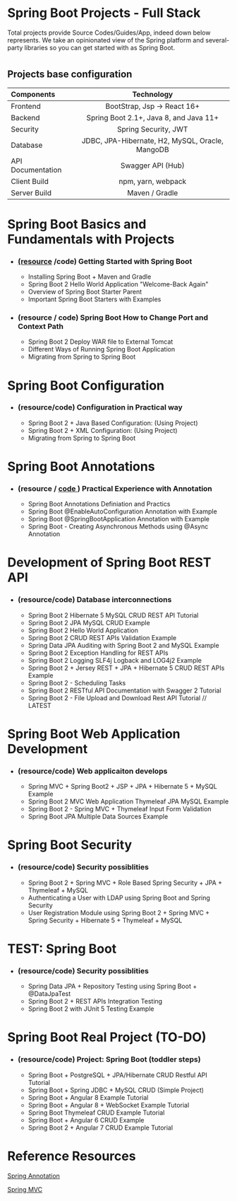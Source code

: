 #                                           Spring Boot Projects - Full Stack
   Total projects provide Source Codes/Guides/App, indeed down below represents. We take an opinionated view of the Spring platform and several-party libraries so you can get started with as Spring Boot.
   
#  
## Projects base configuration
  
   | Components  | Technology  | 
   | :---        |    :----:   |   
   |   Frontend  | BootStrap, Jsp -> React 16+  | 
   | Backend   | Spring Boot 2.1+, Java 8, and Java 11+ |
   |Security |  Spring Security, JWT|
   | Database | JDBC, JPA-Hibernate, H2, MySQL, Oracle, MangoDB|
   |API Documentation	| Swagger API (Hub)|
   |Client Build | npm, yarn, webpack|
   |Server Build| Maven / Gradle|


#
# Spring Boot Basics and Fundamentals with Projects

 * ### [ (resource](https://dev.to/hamdamboy/spring-boot-basics-and-fundamentals-with-projects-5967) /code) Getting Started with Spring Boot

   * Installing Spring Boot +  Maven and Gradle
   *  Spring Boot 2 Hello World Application "Welcome-Back Again" 
   *  Overview of Spring Boot Starter Parent
   *  Important Spring Boot Starters with Examples

*  ### (resource / code) Spring Boot How to Change Port and Context Path

   *  Spring Boot 2 Deploy WAR file to External Tomcat
   *  Different Ways of Running Spring Boot Application
   *  Migrating from Spring to Spring Boot
#

# Spring Boot Configuration
 * ### (resource/code) Configuration in Practical way
 
    *  Spring Boot 2 + Java Based Configuration: (Using  Project)
    *  Spring Boot 2 + XML Configuration: (Using Project)
    *  Migrating from Spring to Spring Boot
#
# Spring Boot Annotations 

 * ### (resource /  [ code ](https://github.com/Hamdambek/SpringBoot-Projects/tree/master/SpringBootMinProjects/SpringBootFirst))  Practical Experience with Annotation  
  
     *  Spring Boot Annotations Definiation and Practics
     *  Spring Boot @EnableAutoConfiguration Annotation with Example
     *  Spring Boot @SpringBootApplication Annotation with Example
     *  Spring Boot - Creating Asynchronous Methods using @Async Annotation

#
#  Development of Spring Boot REST API
 * ### (resource/code)  Database interconnections 

    * Spring Boot 2 Hibernate 5 MySQL CRUD REST API Tutorial
    * Spring Boot 2 JPA MySQL CRUD Example
    * Spring Boot 2 Hello World Application
    * Spring Boot 2 CRUD REST APIs Validation Example
    * Spring Data JPA Auditing with Spring Boot 2 and MySQL Example
    * Spring Boot 2 Exception Handling for REST APIs
    * Spring Boot 2 Logging SLF4j Logback and LOG4j2 Example
    * Spring Boot 2 + Jersey REST + JPA + Hibernate 5 CRUD REST APIs Example
    * Spring Boot 2 - Scheduling Tasks
    * Spring Boot 2 RESTful API Documentation with Swagger 2 Tutorial
    * Spring Boot 2 - File Upload and Download Rest API Tutorial // LATEST
#

# Spring Boot Web Application Development 
 * ### (resource/code)  Web applicaiton develops
 
   * Spring MVC + Spring Boot2 + JSP + JPA + Hibernate 5 + MySQL Example
   * Spring Boot 2 MVC Web Application Thymeleaf JPA MySQL Example
   * Spring Boot 2 - Spring MVC + Thymeleaf Input Form Validation
   * Spring Boot JPA Multiple Data Sources Example

#
# Spring Boot Security 
 * ### (resource/code)  Security possiblities
  
     * Spring Boot 2 + Spring MVC + Role Based Spring Security + JPA + Thymeleaf + MySQL 
     * Authenticating a User with LDAP using Spring Boot and Spring Security
     * User Registration Module using Spring Boot 2 + Spring MVC + Spring Security + Hibernate 5 + Thymeleaf + MySQL
#
# TEST: Spring Boot 
 * ### (resource/code)  Security possiblities
 
   * Spring Data JPA + Repository Testing using Spring Boot + @DataJpaTest
   * Spring Boot 2 + REST APIs Integration Testing
   * Spring Boot 2 with JUnit 5 Testing Example
#

# Spring Boot Real Project (TO-DO)
  * ### (resource/code) Project: Spring Boot  (toddler steps) 

     * Spring Boot + PostgreSQL + JPA/Hibernate CRUD Restful API Tutorial
     * Spring Boot + Spring JDBC + MySQL CRUD (Simple Project) 
     * Spring Boot + Angular 8 Example Tutorial
     * Spring Boot + Angular 8 + WebSocket Example Tutorial
     * Spring Boot Thymeleaf CRUD Example Tutorial
     * Spring Boot + Angular 6 CRUD Example
     * Spring Boot 2 + Angular 7 CRUD Example Tutorial

# Reference Resources 
   [ Spring Annotation ](https://www.journaldev.com/16966/spring-annotations#spring-annotations-list)

   [ Spring MVC  ](https://www.java67.com/2019/04/top-10-spring-mvc-and-rest-annotations-examples-java.html)
